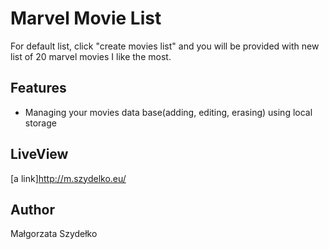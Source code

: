 # Marvel Movie List

For default list, click "create movies list" and you will be provided with new list of 20 marvel movies I like the most.

## Features

* Managing your movies data base(adding, editing, erasing) using local storage

## LiveView

[a link]http://m.szydelko.eu/

## Author

Małgorzata Szydełko
